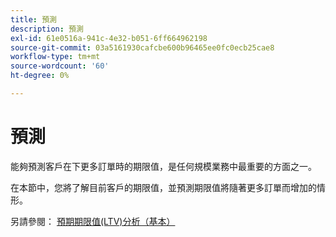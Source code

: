 ```yaml
---
title: 預測
description: 預測
exl-id: 61e0516a-941c-4e32-b051-6ff664962198
source-git-commit: 03a5161930cafcbe600b96465ee0fc0ecb25cae8
workflow-type: tm+mt
source-wordcount: '60'
ht-degree: 0%

---
```


# 預測

能夠預測客戶在下更多訂單時的期限值，是任何規模業務中最重要的方面之一。

在本節中，您將了解目前客戶的期限值，並預測期限值將隨著更多訂單而增加的情形。

另請參閱： [預期期限值(LTV)分析（基本）](../../data-analyst/analysis/ess-expected-ltv.md)
